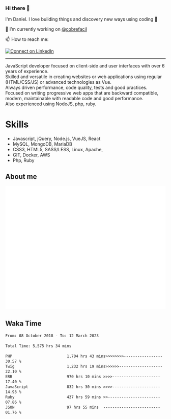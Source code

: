 ### Hi there 👋

I'm Daniel. I love building things and discovery new ways using coding :raised_hands: 

🔭 I’m currently working on [@cobrefacil](https://www.cobrefacil.com.br/)

📫 How to reach me:

[![Connect on LinkedIn](https://img.shields.io/badge/--linkedin?label=LinkedIn&logo=LinkedIn&style=social)](https://www.linkedin.com/in/daniel-cerverizzo/)

---

JavaScript developer focused on client-side and user interfaces with over 6 years of experience.  
Skilled and versatile in creating websites or web applications using regular (HTML/CSS/JS) or advanced technologies as Vue.  
Always driven performance, code quality, tests and good practices.  
 Focused on writing progressive web apps that are backward compatible, modern, maintainable with readable code and good performance.  
Also experienced using NodeJS, php, ruby. 


# Skills

 - Javascript, jQuery, Node.js, VueJS, React
 - MySQL, MongoDB, MariaDB    
 - CSS3, HTML5, SASS/LESS,  Linux, Apache,
 - GIT, Docker, AWS
 - Php, Ruby

## About me

![Metrics](/github-metrics.svg)

## Waka Time

<!--START_SECTION:waka-->

```text
From: 08 October 2018 - To: 12 March 2023

Total Time: 5,575 hrs 34 mins

PHP                        1,704 hrs 43 mins>>>>>>>>-----------------   30.57 %
Twig                       1,232 hrs 19 mins>>>>>>-------------------   22.10 %
ERB                        970 hrs 10 mins >>>>---------------------   17.40 %
JavaScript                 832 hrs 30 mins >>>>---------------------   14.93 %
Ruby                       437 hrs 59 mins >>-----------------------   07.86 %
JSON                       97 hrs 55 mins  -------------------------   01.76 %
```

<!--END_SECTION:waka-->

